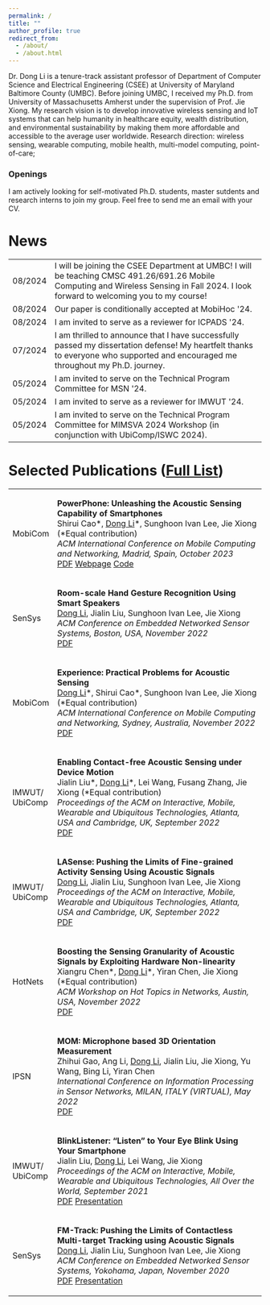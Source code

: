 ```yaml
---
permalink: /
title: ""
author_profile: true
redirect_from: 
  - /about/
  - /about.html
---
```

<div class="justify-text">
Dr. Dong Li is a tenure-track assistant professor of Department of Computer Science and Electrical Engineering (CSEE) at University of Maryland Baltimore County (UMBC). Before joining UMBC,  I received my Ph.D. from University of Massachusetts Amherst under the supervision of Prof. Jie Xiong. My research vision is to develop innovative wireless sensing and IoT systems that can help humanity in healthcare equity, wealth distribution, and environmental sustainability by making them more affordable and accessible to the average user
worldwide. Research direction: wireless sensing, wearable computing, mobile health, multi-model computing, point-of-care;
<!-- deep learning signal processing hardware design-->
<!-- hci wireless sensing smart health -->
</div>

<div class="openings-box">
  <h3>Openings</h3>
  <p>I am actively looking for self-motivated Ph.D. students, master sutdents and research interns to join my group. Feel free to send me an email with your CV.</p>
</div>

<!-- I am a final-year Ph.D. student of Manning College of Information and Computer Sciences at University of Massachusetts Amherst under the supervision of Prof. Jie Xiong. I also work with Prof. Sunghoon Ivan Lee and Prof. Jeremy Gummeson. I am broadly interested in building novel wireless sensing systems using a variety of sensing modalities, including acoustics, Wi-Fi, mmWave, UWB, and RFID. My research mainly includes localization and tracking, human-computer interaction, and health sensing. -->


News
======
<div class="news-section">
  <table class="news-table">
    <tr>
      <td class="news-date">08/2024</td>
      <td class="news-content">I will be joining the CSEE Department at UMBC! I will be teaching CMSC 491.26/691.26 Mobile Computing and Wireless Sensing in Fall 2024. I look forward to welcoming you to my course!</td>
    </tr>
    <tr>
      <td class="news-date">08/2024</td>
      <td class="news-content">Our paper is conditionally accepted at MobiHoc '24.</td>
    </tr>
    <tr>
      <td class="news-date">08/2024</td>
      <td class="news-content">I am invited to serve as a reviewer for ICPADS '24.</td>
    </tr>
    <tr>
      <td class="news-date">07/2024</td>
      <td class="news-content">I am thrilled to announce that I have successfully passed my dissertation defense! My heartfelt thanks to everyone who supported and encouraged me throughout my Ph.D. journey.</td>
    </tr>
    <tr>
      <td class="news-date">05/2024</td>
      <td class="news-content">I am invited to serve on the Technical Program Committee for MSN '24.</td>
    </tr>
    <tr>
      <td class="news-date">05/2024</td>
      <td class="news-content">I am invited to serve as a reviewer for IMWUT '24.</td>
    </tr>
    <tr>
      <td class="news-date">05/2024</td>
      <td class="news-content">I am invited to serve on the Technical Program Committee for MIMSVA 2024 Workshop (in conjunction with UbiComp/ISWC 2024).</td>
    </tr>
  </table>
</div>

Selected Publications (<a href='/publications/'>Full List</a>)
======
<div class="publications-section">
  <table class="publications-table">
    <tr class="publications-item">
      <td class="publications-date"><span class="publications-label">MobiCom</span></td>
      <td class="publications-content">
        <p><b>PowerPhone: Unleashing the Acoustic Sensing Capability of Smartphones</b><br />
           Shirui Cao*, <u>Dong Li</u>*, Sunghoon Ivan Lee, Jie Xiong (*Equal contribution) <br />
           <i>ACM International Conference on Mobile Computing and Networking, Madrid, Spain, October 2023</i> <br />
             <a href="files/Mobicom23_PowerPhone.pdf" class="button-link">PDF</a>
             <a href="https://powerphone.github.io" class="button-link">Webpage</a>
             <a href="https://github.com/PowerPhone" class="button-link">Code</a>
        </p>
      </td>
    </tr>
    <tr class="publications-item">
      <td class="publications-date"><span class="publications-label">SenSys</span></td>
      <td class="publications-content">
        <p><b>Room-scale Hand Gesture Recognition Using Smart Speakers</b><br />
           <u>Dong Li</u>, Jialin Liu, Sunghoon Ivan Lee, Jie Xiong <br />
           <i>ACM Conference on Embedded Networked Sensor Systems, Boston, USA, November 2022</i> <br />
             <a href="files/SenSys2022_SpeakerGesture.pdf" class="button-link">PDF</a>
        </p>
      </td>
    </tr>
    <tr class="publications-item">
      <td class="publications-date"><span class="publications-label">MobiCom</span></td>
      <td class="publications-content">
        <p><b>Experience: Practical Problems for Acoustic Sensing</b><br />
           <u>Dong Li</u>*, Shirui Cao*, Sunghoon Ivan Lee, Jie Xiong (*Equal contribution) <br />
           <i>ACM International Conference on Mobile Computing and Networking, Sydney, Australia, November 2022</i> <br />
             <a href="files/MobiCom22_Experience.pdf" class="button-link">PDF</a>
        </p>
      </td>
    </tr>
    <tr class="publications-item">
      <td class="publications-date"><span class="publications-label">IMWUT/<br>UbiComp</span></td>
      <td class="publications-content">
        <p><b>Enabling Contact-free Acoustic Sensing under Device Motion</b><br />
           Jialin Liu*, <u>Dong Li</u>*, Lei Wang, Fusang Zhang, Jie Xiong (*Equal contribution) <br />
           <i>Proceedings of the ACM on Interactive, Mobile, Wearable and Ubiquitous Technologies, Atlanta, USA and Cambridge, UK, September 2022</i> <br />
             <a href="files/MobiCom22_Experience.pdf" class="button-link">PDF</a>
        </p>
      </td>
    </tr>
    <tr class="publications-item">
      <td class="publications-date"><span class="publications-label">IMWUT/<br>UbiComp</span></td>
      <td class="publications-content">
        <p><b>LASense: Pushing the Limits of Fine-grained Activity Sensing Using Acoustic Signals</b><br />
           <u>Dong Li</u>, Jialin Liu, Sunghoon Ivan Lee, Jie Xiong <br />
           <i>Proceedings of the ACM on Interactive, Mobile, Wearable and Ubiquitous Technologies, Atlanta, USA and Cambridge, UK, September 2022</i> <br />
             <a href="files/IMWUT21_BlinkListener.pdf" class="button-link">PDF</a>
        </p>
      </td>
    </tr>
    <tr class="publications-item">
      <td class="publications-date"><span class="publications-label">HotNets</span></td>
      <td class="publications-content">
        <p><b>Boosting the Sensing Granularity of Acoustic Signals by Exploiting Hardware Non-linearity</b><br />
           Xiangru Chen*, <u>Dong Li</u>*, Yiran Chen, Jie Xiong (*Equal contribution) <br />
           <i>ACM Workshop on Hot Topics in Networks, Austin, USA, November 2022</i> <br />
             <a href="files/HotNets22_Boost.pdf" class="button-link">PDF</a>
        </p>
      </td>
    </tr>
    <tr class="publications-item">
      <td class="publications-date"><span class="publications-label">IPSN</span></td>
      <td class="publications-content">
        <p><b>MOM: Microphone based 3D Orientation Measurement</b><br />
           Zhihui Gao, Ang Li, <u>Dong Li</u>, Jialin Liu, Jie Xiong, Yu Wang, Bing Li, Yiran Chen <br />
           <i>International Conference on Information Processing in Sensor Networks, MILAN, ITALY (VIRTUAL), May 2022</i> <br />
             <a href="files/IPSN2022_MOM.pdf" class="button-link">PDF</a>
        </p>
      </td>
    </tr>
    <tr class="publications-item">
      <td class="publications-date"><span class="publications-label">IMWUT/<br>UbiComp</span></td>
      <td class="publications-content">
        <p><b>BlinkListener: “Listen” to Your Eye Blink Using Your Smartphone</b><br />
           Jialin Liu, <u>Dong Li</u>, Lei Wang, Jie Xiong <br />
           <i>Proceedings of the ACM on Interactive, Mobile, Wearable and Ubiquitous Technologies, All Over the World, September 2021</i> <br />
            <a href="files/IMWUT21_BlinkListener.pdf" class="button-link">PDF</a>
            <a href="https://www.youtube.com/watch?v=H-QOrw1m2Lw&t=204s" class="button-link">Presentation</a>
        </p>
      </td>
    </tr>
    <tr class="publications-item">
      <td class="publications-date"><span class="publications-label">SenSys</span></td>
      <td class="publications-content">
        <p><b>FM-Track: Pushing the Limits of Contactless Multi-target Tracking using Acoustic Signals</b><br />
           <u>Dong Li</u>, Jialin Liu, Sunghoon Ivan Lee, Jie Xiong <br />
           <i>ACM Conference on Embedded Networked Sensor Systems, Yokohama, Japan, November 2020</i> <br />
            <a href="files/SenSys20_FM-Track.pdf" class="button-link">PDF</a>
            <a href="https://www.youtube.com/watch?v=H-QOrw1m2Lw&t=204s" class="button-link">Presentation</a>
        </p>
      </td>
    </tr>
  </table>
</div>
